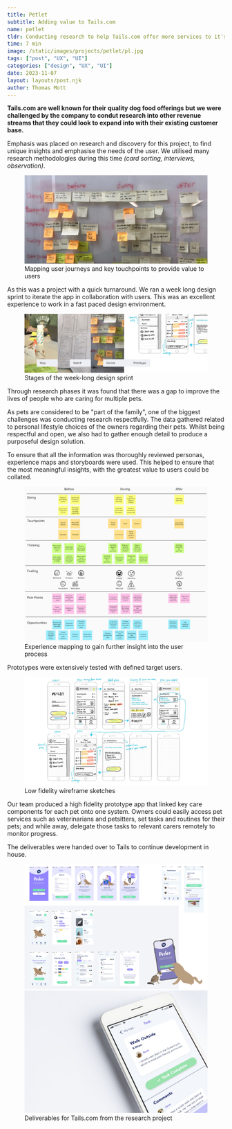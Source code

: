 ```yaml
---
title: Petlet
subtitle: Adding value to Tails.com
name: petlet
tldr: Conducting research to help Tails.com offer more services to it's existing user base.
time: 7 min
image: /static/images/projects/petlet/pl.jpg
tags: ["post", "UX", "UI"]
categories: ["design", "UX", "UI"]
date: 2023-11-07
layout: layouts/post.njk
author: Thomas Mott
---
```


**Tails.com are well known for their quality dog food offerings but we were challenged by the company to condut research into other revenue streams that they could look to expand into with their existing customer base.**

Emphasis was placed on research and discovery for this project, to find unique insights and emphasise the needs of the user. We utilised many research methodologies during this time _(card sorting, interviews, observation)_.

<figure>
	<img
		src="/static/images/projects/petlet/pl-e.png"
		alt="brainstorming on whiteboards"
	/>
	<figcaption>
		Mapping user journeys and key touchpoints to provide
		value to users
	</figcaption>
</figure>

As this was a project with a quick turnaround. We ran a week long design sprint to iterate the app in collaboration with users. This was an excellent experience to work in a fast paced design environment.

<figure>
	<img
		src="/static/images/projects/petlet/pl-j.png"
		alt="design sprint process"
		style="height: auto"
	/>
	<figcaption>
		Stages of the week-long design sprint
	</figcaption>
</figure>

Through research phases it was found that there was a gap to improve the lives of people who are caring for multiple pets.

As pets are considered to be "part of the family", one of the biggest challenges was conducting research respectfully. The data gathered related to personal lifestyle choices of the owners regarding their pets. Whilst being respectful and open, we also had to gather enough detail to produce a purposeful
design solution.

To ensure that all the information was thoroughly reviewed personas, experience maps and storyboards were used. This helped to ensure that the most meaningful insights, with the greatest value to users could be collated.

<figure>
	<img
		src="/static/images/projects/petlet/pl-em.png"
		alt="experience map"
		style="height: auto"
	/>
	<figcaption>
		Experience mapping to gain further insight into the user
		process
	</figcaption>
</figure>

Prototypes were extensively tested with defined target users.

<figure>
	<img
		src="/static/images/projects/petlet/pl-1.png"
		alt="wireframes of petlet app"
		style="height: auto"
	/>
	<figcaption>
		Low fidelity wireframe sketches
	</figcaption>
</figure>

Our team produced a high fidelity prototype app that linked key care components for each pet onto one system. Owners could easily access pet services such as veterinarians and petsitters, set tasks and routines for their pets; and while away, delegate those tasks to relevant carers remotely to monitor progress.

The deliverables were handed over to Tails to continue development in house.

<figure>
	<img
		src="/static/images/projects/petlet/pl-m.png"
		alt="petlet app flow"
		style="height: auto"
	/>
	<img
		src="/static/images/projects/petlet/pl.jpg"
		alt="petlet mobile mock up"
	/>
	<figcaption>
		Deliverables for Tails.com from the research project
	</figcaption>
</figure>
